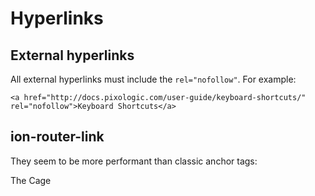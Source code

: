 # Hyperlinks

## External hyperlinks

All external hyperlinks must include the `rel="nofollow"`. For example:

```
<a href="http://docs.pixologic.com/user-guide/keyboard-shortcuts/" rel="nofollow">Keyboard Shortcuts</a>
```

## ion-router-link

They seem to be more performant than classic anchor tags:

<ion-router-link href="/cage" routerDirection="forward">The Cage</ion-router-link>